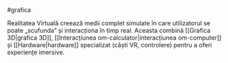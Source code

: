 #grafica 

Realitatea Virtuală creează medii complet simulate în care utilizatorul se poate „scufunda” și interacționa în timp real. Aceasta combină [[Grafica 3D|grafica 3D]], [[Interacțiunea om-calculator|interacțiunea om-computer]] și [[Hardware|hardware]] specializat (căști VR, controlere) pentru a oferi experiențe imersive.